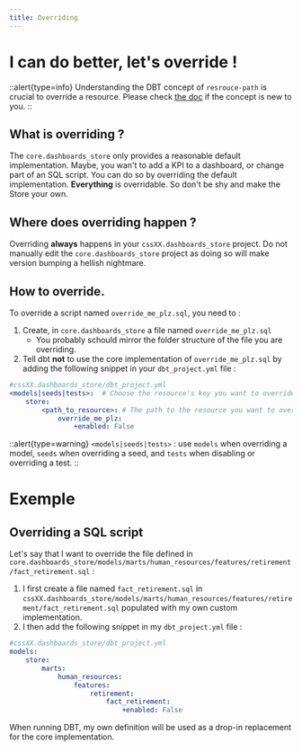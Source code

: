```yaml
---
title: Overriding
---
```


# I can do better, let's override !

::alert{type=info}
Understanding the DBT concept of `resrouce-path` is crucial to override a resource. Please check [the doc](https://docs.getdbt.com/reference/resource-configs/resource-path) if the concept is new to you.
::

## What is overriding ?
The `core.dashboards_store` only provides a reasonable default implementation. Maybe, you wan't to add a KPI to a dashboard, or change part of an SQL script. You can do so by overriding the default implementation. **Everything** is overridable. So don't be shy and make the Store your own.

## Where does overriding happen ?
Overriding **always** happens in your `cssXX.dashboards_store` project. Do not manually edit the `core.dashboards_store` project as doing so will make version bumping a hellish nightmare.

## How to override.

To override a script named `override_me_plz.sql`, you need to :
1. Create, in `core.dashboards_store` a file named `override_me_plz.sql` 
   * You probably schould mirror the folder structure of the file you are overriding.
2. Tell dbt **not** to use the core implementation of `override_me_plz.sql` by adding the following snippet in your `dbt_project.yml` file :

```yaml
#cssXX.dashboards_store/dbt_project.yml
<models|seeds|tests>:  # Choose the resource's key you want to override
    store:
        <path_to_resource>: # The path to the resource you want to override, one key per part 
            override_me_plz:
                +enabled: False
```

::alert{type=warning}
`<models|seeds|tests>` : use `models` when overriding a model, `seeds` when overriding a seed, and `tests` when disabling or overriding a test.
::

# Exemple 

## Overriding a SQL script

Let's say that I want to override the file defined in `core.dashboards_store/models/marts/human_resources/features/retirement/fact_retirement.sql` :

1. I first create a file named `fact_retirement.sql` in `cssXX.dashboards_store/models/marts/human_resources/features/retirement/fact_retirement.sql` populated with my own custom implementation.
2. I then add the following snippet in my `dbt_project.yml` file :

```yaml
#cssXX.dashboards_store/dbt_project.yml
models:
    store:
        marts:
            human_resources:
                features:
                    retirement:
                        fact_retirement:
                            +enabled: False
```

When running DBT, my own definition will be used as a drop-in replacement for the core implementation.
